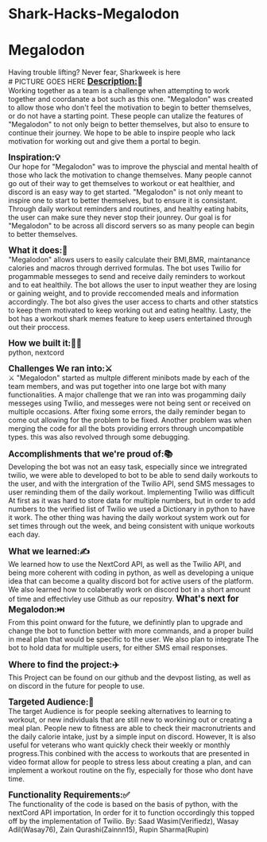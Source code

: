 # Shark-Hacks-Megalodon
<h1>Megalodon</h1>
Having trouble lifting? Never fear, Sharkweek is here
<br/>
# PICTURE GOES HERE        
<strong><big><u>Description:</u>📝</big></strong><br/>
Working together as a team is a challenge when attempting to work together and coordanate a bot such as this one. "Megalodon" was created to allow those who don't feel the motivation to begin to better themselves, or do not have a starting point. These people can utalize the features of "Megalodon" to not only beign to better themselves, but also to ensure to continue their journey. We hope to be able to inspire people who lack motivation for working out and give them a portal to begin.  

<strong><big>Inspiration:💡</big></strong><br/>
Our hope for "Megalodon" was to improve the physcial and mental health of those who lack the motivation to change themselves. Many people cannot go out of their way to get themselves to workout or eat healthier, and discord is an easy way to get started. "Megalodon" is not only meant to inspire one to start to better themselves, but to ensure it is consistant. Through daily workout reminders and routines, and healthy eating habits, the user can make sure they never stop their jounrey. Our goal is for "Megalodon" to be across all discord servers so as many people can begin to better themselves.


<strong><big>What it does:🤔</big></strong><br/>
"Megalodon" allows users to easily calculate their BMI,BMR, maintanance calories and macros through derrived formulas. The bot uses Twilio for progammable messeges to send and receive daily reminders to workout and to eat healthily. The bot allows the user to input weather they are losing or gaining weight, and to provide reccomended meals and information accordingly. The bot also gives the user access to charts and other statstics to keep them motivated to keep working out and eating healthy. Lasty, the bot has a workout shark memes feature to keep users entertained through out their proccess.


<strong><big>How we built it:🤷‍♂️</big></strong><br/>
python, nextcord


<strong><big> Challenges We ran into:⚔️</big></strong><br/>⚔
"Megalodon" started as multple different minibots made by each of the team members, and was put together into one large bot with many functionalities. A major challenge that we ran into was progamming daily messeges using Twilio, and messeges were not being sent or received on multiple occasions. After fixing some errors, the daily reminder began to come out allowing for the problem to be fixed. Another problem was when merging the code for all the bots providing errors through uncompatible types. this was also revolved through some debugging.

<strong><big>Accomplishments that we're proud of:📚</big></strong><br/>
Developing the bot was not an easy task, especially since we intregrated twilio, we were able to developed to bot to be able to send daily workouts to the user, and with the intergration of the Twilio API, send SMS messages to user reminding them of the daily workout. Implementing Twilio was difficult At first as it was hard to store data for multiple numbers, but in order to add numbers to the verified list of Twilio we used a Dictionary in python to have it work. The other thing was having the daily workout system work out for set times through out the week, and being consistent with unique workouts each day.


<strong><big>What we learned:✍️</big></strong><br/>
We learned how to use the NextCord API, as well as the Twilio API, and being more coherent with coding in python, as well as developing a unique idea that can become a quality discord bot for active users of the platform. We also learned how to colaberatly work on discord bot in a short amount of time and effectivley use Github as our repositry. 
<strong><big>What's next for Megalodon:⏭️</big></strong><br/>
From this point onward for the future, we definintly plan to upgrade and change the bot to function better with more commands, and a proper build in meal plan that would be specific to the user. We also plan to integrate The bot to hold data for multiple users, for either SMS email responses. 

<strong><big>Where to find the project:✈️</big></strong><br/>
This Project can be found on our github and the devpost listing, as well as on discord in the future for people to use.

<strong><big>Targeted Audience:👥</big></strong><br/>
The target Audience is for people seeking alternatives to learning to workout, or new individuals that are still new to workining out or creating a meal plan. People new to fitness are able to check their macronutrients and the daily calorie intake, just by a simple input on discord. However, It is also useful for veterans who want quickly check their weekly or monthly progress.This conbined with the access to workouts that are presented in video format allow for people to stress less about creating a plan, and can implement a workout routine on the fly, especially for those who dont have time. 

<strong><big>Functionality Requirements:✅</big></strong><br/>
The functionality of the code is based on the basis of python, with the nextCord API importation, In order for it to function occordingly this topped off by the implementation of Twilio. 
By: 
Saad Wasim(Verifiedz), Wasay Adil(Wasay76), Zain Qurashi(Zainnn15), Rupin Sharma(Rupin)
